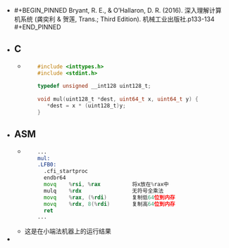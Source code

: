 - #+BEGIN_PINNED
  Bryant, R. E., & O’Hallaron, D. R. (2016). 深入理解计算机系统 (龚奕利 & 贺莲, Trans.; Third Edition). 机械工业出版社.p133-134
  #+END_PINNED
- ## C
	- ``` C
	  	  #include <inttypes.h>
	  	  #include <stdint.h>
	  	  
	  	  typedef unsigned __int128 uint128_t;
	  	  
	  	  void mul(uint128_t *dest, uint64_t x, uint64_t y) {
	  	     *dest = x * (uint128_t)y;
	  	  }
	  ```
- ## ASM
	- ``` asm
	  	  ...
	  	  mul:
	  	  .LFB0:
	  	  	.cfi_startproc
	  	  	endbr64
	  	  	movq	%rsi, %rax			将x放在%rax中
	  	  	mulq	%rdx				无符号全乘法
	  	  	movq	%rax, (%rdi)		复制低64位到内存
	  	  	movq	%rdx, 8(%rdi)		复制高64位到内存
	  	  	ret
	  	  ...
	  ```
	- 这是在小端法机器上的运行结果
-
